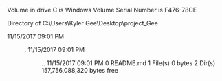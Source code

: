  Volume in drive C is Windows
 Volume Serial Number is F476-78CE

 Directory of C:\Users\Kyler Gee\Desktop\project_Gee

11/15/2017  09:01 PM    <DIR>          .
11/15/2017  09:01 PM    <DIR>          ..
11/15/2017  09:01 PM                 0 README.md
               1 File(s)              0 bytes
               2 Dir(s)  157,756,088,320 bytes free
